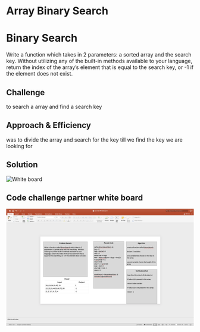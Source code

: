 # Array Binary Search

# Binary Search
Write a function which takes in 2 parameters: a sorted array and the search key. Without utilizing any of the built-in methods available to your language, return the index of the array’s element that is equal to the search key, or -1 if the element does not exist.

## Challenge
to search a array and find a search key 

## Approach & Efficiency
was to divide the array and search for the key till we find the key we are looking for

## Solution
![White board](../../../assets/array_binary_search.png)

## Code challenge partner white board
![White board](../../../assets/cc3partner.png)